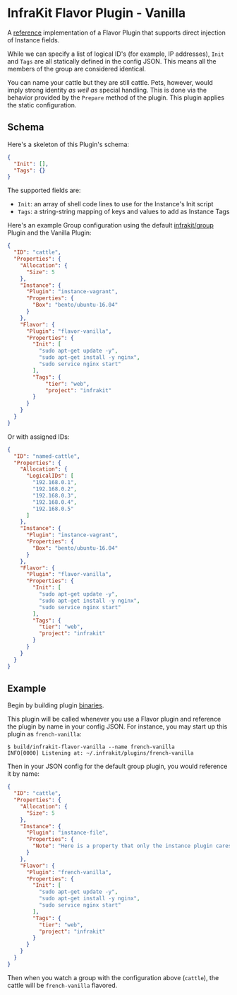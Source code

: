 InfraKit Flavor Plugin - Vanilla
================================

A [reference](../../../README.md#reference-implementations) implementation of a Flavor Plugin that supports direct
injection of Instance fields.

While we can specify a list of logical ID's (for example, IP addresses), `Init` and `Tags`
are all statically defined in the config JSON.  This means all the members of the group are
considered identical.

You can name your cattle but they are still cattle.  Pets, however, would imply strong identity
*as well as* special handling.  This is done via the behavior provided by the `Prepare` method of
the plugin.  This plugin applies the static configuration.


## Schema

Here's a skeleton of this Plugin's schema:
```json
{
  "Init": [],
  "Tags": {}
}
```

The supported fields are:
* `Init`: an array of shell code lines to use for the Instance's Init script
* `Tags`: a string-string mapping of keys and values to add as Instance Tags

Here's an example Group configuration using the default [infrakit/group](/cmd/group) Plugin and the Vanilla Plugin:
```json
{
  "ID": "cattle",
  "Properties": {
    "Allocation": {
      "Size": 5
    },
    "Instance": {
      "Plugin": "instance-vagrant",
      "Properties": {
        "Box": "bento/ubuntu-16.04"
      }
    },
    "Flavor": {
      "Plugin": "flavor-vanilla",
      "Properties": {
        "Init": [
          "sudo apt-get update -y",
          "sudo apt-get install -y nginx",
          "sudo service nginx start"
        ],
        "Tags": {
            "tier": "web",
            "project": "infrakit"
        }
      }
    }
  }
}
```

Or with assigned IDs:
```json
{
  "ID": "named-cattle",
  "Properties": {
    "Allocation": {
      "LogicalIDs": [
        "192.168.0.1",
        "192.168.0.2",
        "192.168.0.3",
        "192.168.0.4",
        "192.168.0.5"
      ]
    },
    "Instance": {
      "Plugin": "instance-vagrant",
      "Properties": {
        "Box": "bento/ubuntu-16.04"
      }
    },
    "Flavor": {
      "Plugin": "flavor-vanilla",
      "Properties": {
        "Init": [
          "sudo apt-get update -y",
          "sudo apt-get install -y nginx",
          "sudo service nginx start"
        ],
        "Tags": {
          "tier": "web",
          "project": "infrakit"
        }
      }
    }
  }
}
```


## Example

Begin by building plugin [binaries](../../../README.md#binaries).

This plugin will be called whenever you use a Flavor plugin and reference the plugin by name
in your config JSON.  For instance, you may start up this plugin as `french-vanilla`:

```shell
$ build/infrakit-flavor-vanilla --name french-vanilla
INFO[0000] Listening at: ~/.infrakit/plugins/french-vanilla 
```

Then in your JSON config for the default group plugin, you would reference it by name:

```json
{
  "ID": "cattle",
  "Properties": {
    "Allocation": {
      "Size": 5
    },
    "Instance": {
      "Plugin": "instance-file",
      "Properties": {
        "Note": "Here is a property that only the instance plugin cares about"
      }
    },
    "Flavor": {
      "Plugin": "french-vanilla",
      "Properties": {
        "Init": [
          "sudo apt-get update -y",
          "sudo apt-get install -y nginx",
          "sudo service nginx start"
        ],
        "Tags": {
          "tier": "web",
          "project": "infrakit"
        }
      }
    }
  }
}
```
Then when you watch a group with the configuration above (`cattle`), the cattle will be `french-vanilla` flavored.
